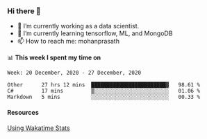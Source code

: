 ### Hi there 👋

- 🔭 I’m currently working as a data scientist.
- 🌱 I’m currently learning tensorflow, ML, and MongoDB
- 📫 How to reach me: mohanprasath

📊 **This week I spent my time on**
<!--START_SECTION:waka-->
```text
Week: 20 December, 2020 - 27 December, 2020

Other      27 hrs 12 mins  ████████████████████████▓   98.61 % 
C#         17 mins         ▒░░░░░░░░░░░░░░░░░░░░░░░░   01.06 % 
Markdown   5 mins          ░░░░░░░░░░░░░░░░░░░░░░░░░   00.33 % 
```
<!--END_SECTION:waka-->

#### Resources
[Using Wakatime Stats](https://github.com/marketplace/actions/waka-readme)
